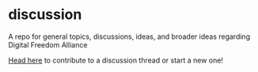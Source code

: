 # discussion
A repo for general topics, discussions, ideas, and broader ideas regarding Digital Freedom Alliance

[Head here](https://github.com/digitalfreedom/discussion/issues) to contribute to a discussion thread or start a new one!
